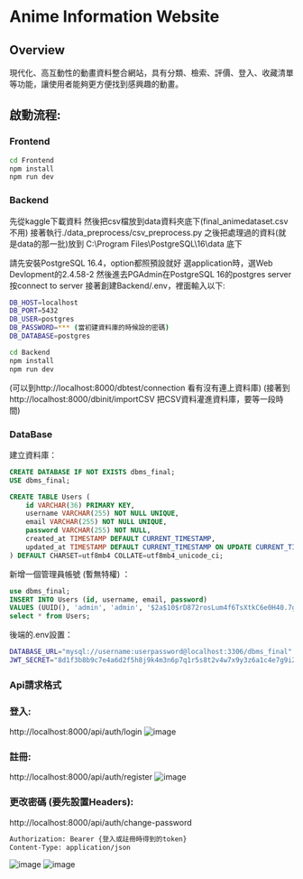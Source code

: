 # Anime Information Website

## Overview

現代化、高互動性的動畫資料整合網站，具有分類、檢索、評價、登入、收藏清單等功能，讓使用者能夠更方便找到感興趣的動畫。

## 啟動流程:
### Frontend
```bash
cd Frontend
npm install
npm run dev
```

### Backend

先從kaggle下載資料
然後把csv檔放到data資料夾底下(final_animedataset.csv不用)
接著執行./data_preprocess/csv_preprocess.py
之後把處理過的資料(就是data的那一批)放到 C:\\Program Files\\PostgreSQL\\16\\data 底下

請先安裝PostgreSQL 16.4，option都照預設就好
選application時，選Web Devlopment的2.4.58-2
然後進去PGAdmin在PostgreSQL 16的postgres server按connect to server
接著創建Backend/.env，裡面輸入以下:
```bash
DB_HOST=localhost
DB_PORT=5432
DB_USER=postgres
DB_PASSWORD=*** (當初建資料庫的時候設的密碼)
DB_DATABASE=postgres
```

```bash
cd Backend
npm install
npm run dev
```

(可以到http://localhost:8000/dbtest/connection 看有沒有連上資料庫)
(接著到http://localhost:8000/dbinit/importCSV 把CSV資料灌進資料庫，要等一段時間)

### DataBase
建立資料庫：
```sql
CREATE DATABASE IF NOT EXISTS dbms_final;
USE dbms_final;

CREATE TABLE Users (
    id VARCHAR(36) PRIMARY KEY,
    username VARCHAR(255) NOT NULL UNIQUE,
    email VARCHAR(255) NOT NULL UNIQUE,
    password VARCHAR(255) NOT NULL,
    created_at TIMESTAMP DEFAULT CURRENT_TIMESTAMP,
    updated_at TIMESTAMP DEFAULT CURRENT_TIMESTAMP ON UPDATE CURRENT_TIMESTAMP
) DEFAULT CHARSET=utf8mb4 COLLATE=utf8mb4_unicode_ci;
```

新增一個管理員帳號 (暫無特權) ：
```sql
use dbms_final;
INSERT INTO Users (id, username, email, password) 
VALUES (UUID(), 'admin', 'admin', '$2a$10$rD872rosLum4f6TsXtkC6e0H40.7g6YMlqfkKMlLNg6E0rXB3wPZK');
select * from Users;
```

後端的.env設置：
```bash
DATABASE_URL="mysql://username:userpassword@localhost:3306/dbms_final"
JWT_SECRET="8d1f3b8b9c7e4a6d2f5h8j9k4m3n6p7q1r5s8t2v4w7x9y3z6a1c4e7g9i2l5o8"
```

### Api請求格式
### 登入:
http://localhost:8000/api/auth/login
![image](https://github.com/user-attachments/assets/9f8dcd1c-deea-44d7-86f4-3f08c5e1e35e)
### 註冊:
http://localhost:8000/api/auth/register
![image](https://github.com/user-attachments/assets/1fc430e9-0a50-41b6-aa13-5a6fbbe66508)
### 更改密碼 (要先設置Headers):
http://localhost:8000/api/auth/change-password
```bash
Authorization: Bearer {登入或註冊時得到的token}
Content-Type: application/json
```
![image](https://github.com/user-attachments/assets/ba29f7a5-428d-45b1-ba13-a7d8264dec27)
![image](https://github.com/user-attachments/assets/dd703c03-7efc-4f15-9cdc-619be62ae6d7)



